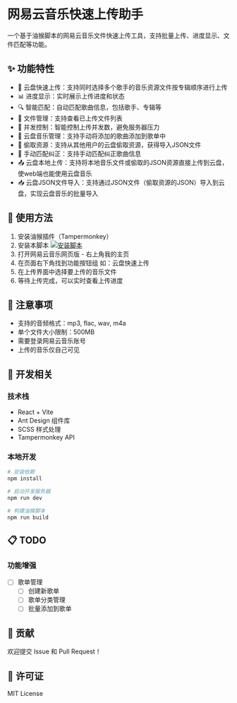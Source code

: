 # 网易云音乐快速上传助手

一个基于油猴脚本的网易云音乐文件快速上传工具，支持批量上传、进度显示、文件匹配等功能。

## ✨ 功能特性

- 🚀 云盘快速上传：支持同时选择多个歌手的音乐资源文件按专辑顺序进行上传
- 📊 进度显示：实时展示上传进度和状态
- 🔍 智能匹配：自动匹配歌曲信息，包括歌手、专辑等
- 🎵 文件管理：支持查看已上传文件列表
- 🔄 并发控制：智能控制上传并发数，避免服务器压力
- 🎵 云盘音乐管理：支持手动将添加的歌曲添加到歌单中
- 🔄 偷取资源：支持从其他用户的云盘偷取资源，获得导入JSON文件
- 🎯 手动匹配纠正：支持手动匹配纠正歌曲信息
- 📤 云盘本地上传：支持将本地音乐文件或偷取的JSON资源直接上传到云盘，使web端也能使用云盘音乐
- 📥 云盘JSON文件导入：支持通过JSON文件（偷取资源的JSON）导入到云盘，实现云盘音乐的批量导入

## 🚀 使用方法

1. 安装油猴插件（Tampermonkey）
2. 安装本脚本 [![安装脚本](https://img.shields.io/badge/-%E5%AE%89%E8%A3%85%E8%84%9A%E6%9C%AC-blue)](https://raw.githubusercontent.com/520Qiuyu/CloudMusic/main/dist/cloudmusic.user.js)
3. 打开网易云音乐网页版 - 右上角我的主页
4. 在页面右下角找到功能按钮组 如：云盘快速上传
5. 在上传界面中选择要上传的音乐文件
6. 等待上传完成，可以实时查看上传进度

## 📝 注意事项

- 支持的音频格式：mp3, flac, wav, m4a
- 单个文件大小限制：500MB
- 需要登录网易云音乐账号
- 上传的音乐仅自己可见

## 🔨 开发相关

### 技术栈
- React + Vite
- Ant Design 组件库
- SCSS 样式处理
- Tampermonkey API

### 本地开发
```bash
# 安装依赖
npm install

# 启动开发服务器
npm run dev

# 构建油猴脚本
npm run build
```

## 📋 TODO

### 功能增强
- [ ] 歌单管理
  - [ ] 创建新歌单
  - [ ] 歌单分类管理
  - [ ] 批量添加到歌单
<!-- - [ ] 上传优化
  - [ ] 断点续传
  - [ ] 文件预处理
  - [ ] 自定义文件名格式
- [ ] 元数据处理
  - [ ] 读取音频元数据
  - [ ] 编辑歌曲信息
  - [ ] 批量修改信息 -->



## 🤝 贡献

欢迎提交 Issue 和 Pull Request！

## 📄 许可证

MIT License
